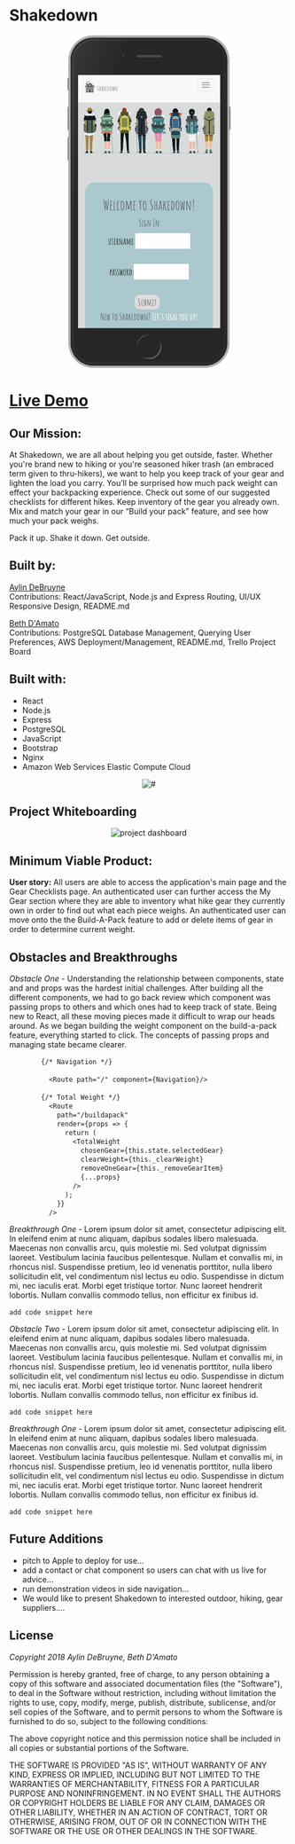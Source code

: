 # Shakedown

<p align='center'>
    <img src='readme_imgs/one.png' alt='homepage'></img>
</p>

# [Live Demo](http://www.gearshakedown.net/)


## Our Mission:
At Shakedown, we are all about helping you get outside, faster. Whether you're brand new to hiking or you're seasoned hiker trash (an embraced term given to thru-hikers), we want to help you keep track of your gear and lighten the load you carry. You’ll be surprised how much pack weight can effect your backpacking experience.  Check out some of our suggested checklists for different hikes. Keep inventory of the gear you already own. Mix and match your gear in our “Build your pack” feature, and see how much your pack weighs.

Pack it up. Shake it down. Get outside.    


## Built by:

[Aylin DeBruyne](https://github.com/adebruyne)  
Contributions: React/JavaScript, Node.js and Express Routing, UI/UX Responsive Design, README.md

[Beth D'Amato](https://github.com/badamato)  
Contributions: PostgreSQL Database Management, Querying User Preferences, AWS Deployment/Management, README.md, Trello Project Board


## Built with:

* React
* Node.js
* Express
* PostgreSQL 
* JavaScript
* Bootstrap
* Nginx
* Amazon Web Services Elastic Compute Cloud

<p align='center'>
    <img src='readme_imgs/#' alt='#'></img>
</p>


## Project Whiteboarding

<p align='center'>
    <img src='readme_imgs/trello.png' alt='project dashboard'></img>
</p>



## Minimum Viable Product:
**User story:**  All users are able to access the application's main page and the Gear Checklists page.  An authenticated user can further access the My Gear section where they are able to inventory what hike gear they currently own in order to find out what each piece weighs.  An authenticated user can move onto the the Build-A-Pack feature to add or delete items of gear in order to determine current weight.


## Obstacles and Breakthroughs

*Obstacle One -*
    Understanding the relationship between components, state and and props was the hardest initial challenges. After building all the different components, we had to go back review which component was passing props to others and which ones had to keep track of state. Being new to React, all these moving pieces made it difficult to wrap our heads around. As we began building the weight component on the build-a-pack feature, everything started to click. The concepts of passing props and managing state became clearer.
    
```
        {/* Navigation */}
          
          <Route path="/" component={Navigation}/>
          
        {/* Total Weight */}
          <Route
            path="/buildapack"
            render={props => {
              return (
                <TotalWeight
                  chosenGear={this.state.selectedGear}
                  clearWeight={this._clearWeight}
                  removeOneGear={this._removeGearItem}
                  {...props}
                />
              );
            }}
          />

```

*Breakthrough One -*
Lorem ipsum dolor sit amet, consectetur adipiscing elit. In eleifend enim at nunc aliquam, dapibus sodales libero malesuada. Maecenas non convallis arcu, quis molestie mi. Sed volutpat dignissim laoreet. Vestibulum lacinia faucibus pellentesque. Nullam et convallis mi, in rhoncus nisl. Suspendisse pretium, leo id venenatis porttitor, nulla libero sollicitudin elit, vel condimentum nisl lectus eu odio. Suspendisse in dictum mi, nec iaculis erat. Morbi eget tristique tortor. Nunc laoreet hendrerit lobortis. Nullam convallis commodo tellus, non efficitur ex finibus id.
```
add code snippet here
```

*Obstacle Two -*
Lorem ipsum dolor sit amet, consectetur adipiscing elit. In eleifend enim at nunc aliquam, dapibus sodales libero malesuada. Maecenas non convallis arcu, quis molestie mi. Sed volutpat dignissim laoreet. Vestibulum lacinia faucibus pellentesque. Nullam et convallis mi, in rhoncus nisl. Suspendisse pretium, leo id venenatis porttitor, nulla libero sollicitudin elit, vel condimentum nisl lectus eu odio. Suspendisse in dictum mi, nec iaculis erat. Morbi eget tristique tortor. Nunc laoreet hendrerit lobortis. Nullam convallis commodo tellus, non efficitur ex finibus id.
```
add code snippet here
```

*Breakthrough One -*
Lorem ipsum dolor sit amet, consectetur adipiscing elit. In eleifend enim at nunc aliquam, dapibus sodales libero malesuada. Maecenas non convallis arcu, quis molestie mi. Sed volutpat dignissim laoreet. Vestibulum lacinia faucibus pellentesque. Nullam et convallis mi, in rhoncus nisl. Suspendisse pretium, leo id venenatis porttitor, nulla libero sollicitudin elit, vel condimentum nisl lectus eu odio. Suspendisse in dictum mi, nec iaculis erat. Morbi eget tristique tortor. Nunc laoreet hendrerit lobortis. Nullam convallis commodo tellus, non efficitur ex finibus id.
```
add code snippet here
```


## Future Additions

* pitch to Apple to deploy for use...
* add a contact or chat component so users can chat with us live for advice...
* run demonstration videos in side navigation...
* We would like to present Shakedown to interested outdoor, hiking, gear suppliers....



## License 
*Copyright 2018 Aylin DeBruyne, Beth D'Amato*

Permission is hereby granted, free of charge, to any person obtaining a copy of this software and associated documentation files (the "Software"), to deal in the Software without restriction, including without limitation the rights to use, copy, modify, merge, publish, distribute, sublicense, and/or sell copies of the Software, and to permit persons to whom the Software is furnished to do so, subject to the following conditions:

The above copyright notice and this permission notice shall be included in all copies or substantial portions of the Software.

THE SOFTWARE IS PROVIDED "AS IS", WITHOUT WARRANTY OF ANY KIND, EXPRESS OR IMPLIED, INCLUDING BUT NOT LIMITED TO THE WARRANTIES OF MERCHANTABILITY, FITNESS FOR A PARTICULAR PURPOSE AND NONINFRINGEMENT. IN NO EVENT SHALL THE AUTHORS OR COPYRIGHT HOLDERS BE LIABLE FOR ANY CLAIM, DAMAGES OR OTHER LIABILITY, WHETHER IN AN ACTION OF CONTRACT, TORT OR OTHERWISE, ARISING FROM, OUT OF OR IN CONNECTION WITH THE SOFTWARE OR THE USE OR OTHER DEALINGS IN THE SOFTWARE.
